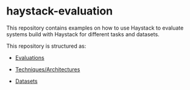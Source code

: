 # haystack-evaluation

This repository contains examples on how to use Haystack to evaluate systems build with Haystack for different tasks 
and datasets.

This repository is structured as:

- [Evaluations](evaluations/README.md)

- [Techniques/Architectures](evaluations/architectures/README.md)

- [Datasets](datasets/README.md)

